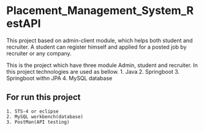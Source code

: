 # Placement_Management_System_RestAPI

This project based on admin-client module, which helps both student and recruiter.
  A student can register himself and applied for a posted job by recruiter or any company.
  
This is the project which have three module Admin, student and recruiter.
In this project technologies are used as bellow.
    1. Java
    2. Springboot
    3. Springboot withn JPA
    4. MySQL database

For run this project
--------------------
    1. STS-4 or eclipse
    2. MySQL workbench(database)
    3. PostMan(API testing)
    
